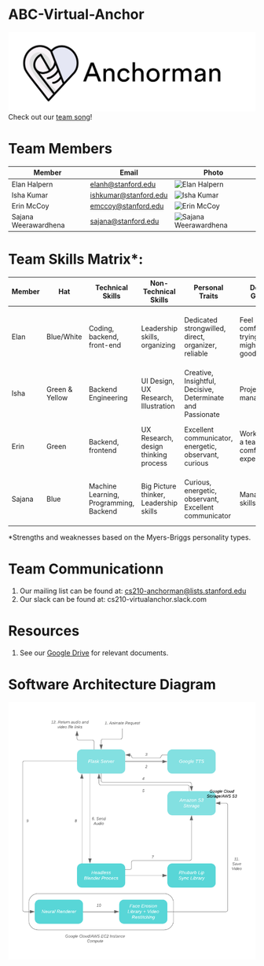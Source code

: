 # ABC-Virtual-Anchor
![Anchorman Logo](https://github.com/cs210/ABC-Virtual-Anchor/blob/master/ANCHORMAN_LOGO.jpg)
Check out our [team song](https://open.spotify.com/track/6wDviYDtmSDZ0S6TVMM9Vc?si=6oxCXHBtTyeAkxPbD5y9Vg)!

# Team Members
Member | Email | Photo
--- | --- | ---
Elan Halpern | elanh@stanford.edu | <img src="https://i.imgur.com/fwznqUz.jpg" alt="Elan Halpern" >
Isha Kumar | ishkumar@stanford.edu | <img src="https://i.imgur.com/U20ueQx.jpg" alt="Isha Kumar" >
Erin McCoy | emccoy@stanford.edu | <img src="https://i.imgur.com/8uJf8NX.jpg" alt = "Erin McCoy" >
Sajana Weerawardhena  | sajana@stanford.edu | <img src="https://i.imgur.com/q5tthU0.png" alt="Sajana Weerawardhena" >

# Team Skills Matrix*:

Member | Hat | Technical Skills | Non-Technical Skills | Personal Traits | Desired Growth | Weaknesses
--- | --- | --- | --- | --- | --- | ---
Elan | Blue/White | Coding, backend, front-end | Leadership skills, organizing | Dedicated strongwilled, direct, organizer, reliable | Feel comfortable trying things I might not be good at|Can have high expectations, inflexible, difficulty expressing emotion
Isha | Green & Yellow | Backend Engineering | UI Design, UX Research, Illustration | Creative, Insightful, Decisive, Determinate and Passionate | Project management | Can burn out, sensitive to other's moods and emotions
Erin | Green | Backend, frontend | UX Research, design thinking process | Excellent communicator, energetic, observant, curious |Working with a team, comfort with experimenting | Difficultly focusing, stressed easily, independent to a fault
Sajana | Blue | Machine Learning, Programming, Backend | Big Picture thinker, Leadership skills | Curious, energetic, observant, Excellent communicator | Management skills| Difficultly focusing, stressed easily, independent to a fault

*Strengths and weaknesses based on the Myers-Briggs personality types. 

# Team Communicationn
1. Our mailing list can be found at: cs210-anchorman@lists.stanford.edu
2. Our slack can be found at: cs210-virtualanchor.slack.com

# Resources
1. See our [Google Drive](https://drive.google.com/drive/u/3/folders/0AAxRSFpxdcMlUk9PVA) for relevant documents.

# Software Architecture Diagram
![Software Architecture](https://github.com/cs210/ABC-Virtual-Anchor/blob/master/ARCHITECTURE.jpg)
